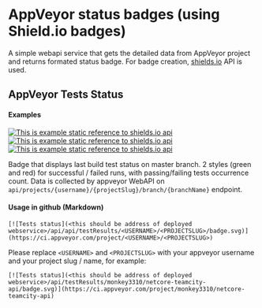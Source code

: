 # AppVeyor status badges (using Shield.io badges)
A simple webapi service that gets the detailed data from AppVeyor project and returns formated status badge. For badge creation, [shields.io](https://shields.io) API is used.

## AppVeyor Tests Status
#### Examples
[![This is example static reference to shields.io api](https://img.shields.io/badge/tests-1582%20passing-brightgreen.svg)](https://img.shields.io/badge/tests-1582%20passing-brightgreen.svg)
[![This is example static reference to shields.io api](https://img.shields.io/badge/tests-12%20failed-red.svg)](https://img.shields.io/badge/tests-12%20failed-red.svg)
[![This is example static reference to shields.io api](https://img.shields.io/badge/tests-pending-lightgrey.svg)](https://img.shields.io/badge/tests-pending-lightgrey.svg)

Badge that displays last build test status on master branch. 2 styles (green and red) for successful / failed runs, with passing/failing tests occurrence count.
Data is collected by appveyor WebAPI on `api/projects/{username}/{projectSlug}/branch/{branchName}` endpoint.
#### Usage in github (Markdown)

```
[![Tests status](<this should be address of deployed webservice>/api/api/testResults/<USERNAME>/<PROJECTSLUG>/badge.svg)](https://ci.appveyor.com/project/<USERNAME>/<PROJECTSLUG>)
```
Please replace `<USERNAME>` and `<PROJECTSLUG>` with your appveyor username and your project slug / name, for example:
```
[![Tests status](<this should be address of deployed webservice>/api/testResults/monkey3310/netcore-teamcity-api/badge.svg)](https://ci.appveyor.com/project/monkey3310/netcore-teamcity-api)
```



